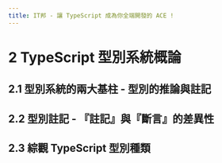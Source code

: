 ```yaml
---
title: IT邦 - 讓 TypeScript 成為你全端開發的 ACE !
---
```


# 2 TypeScript 型別系統概論

## 2.1 型別系統的兩大基柱 - 型別的推論與註記

## 2.2 型別註記 - 『註記』與『斷言』的差異性

## 2.3 綜觀 TypeScript 型別種類